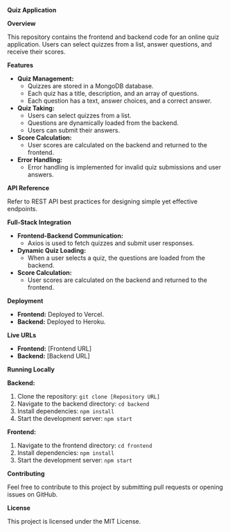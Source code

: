 **Quiz Application**

**Overview**

This repository contains the frontend and backend code for an online quiz application. Users can select quizzes from a list, answer questions, and receive their scores.

**Features**

* **Quiz Management:**
    * Quizzes are stored in a MongoDB database.
    * Each quiz has a title, description, and an array of questions.
    * Each question has a text, answer choices, and a correct answer.
* **Quiz Taking:**
    * Users can select quizzes from a list.
    * Questions are dynamically loaded from the backend.
    * Users can submit their answers.
* **Score Calculation:**
    * User scores are calculated on the backend and returned to the frontend.
* **Error Handling:**
    * Error handling is implemented for invalid quiz submissions and user answers.

**API Reference**

Refer to REST API best practices for designing simple yet effective endpoints.

**Full-Stack Integration**

* **Frontend-Backend Communication:**
    * Axios is used to fetch quizzes and submit user responses.
* **Dynamic Quiz Loading:**
    * When a user selects a quiz, the questions are loaded from the backend.
* **Score Calculation:**
    * User scores are calculated on the backend and returned to the frontend.

**Deployment**

* **Frontend:** Deployed to Vercel.
* **Backend:** Deployed to Heroku.

**Live URLs**

* **Frontend:** [Frontend URL]
* **Backend:** [Backend URL]

**Running Locally**

**Backend:**

1. Clone the repository: `git clone [Repository URL]`
2. Navigate to the backend directory: `cd backend`
3. Install dependencies: `npm install`
4. Start the development server: `npm start`

**Frontend:**

1. Navigate to the frontend directory: `cd frontend`
2. Install dependencies: `npm install`
3. Start the development server: `npm start`

**Contributing**

Feel free to contribute to this project by submitting pull requests or opening issues on GitHub.

**License**

This project is licensed under the MIT License.
